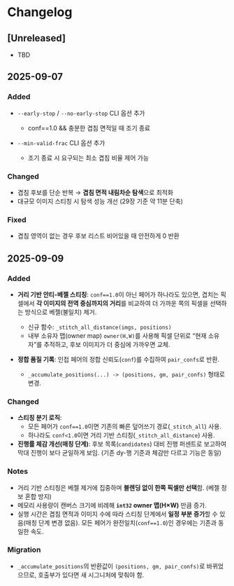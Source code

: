 # Changelog

## \[Unreleased]

* TBD

## 2025-09-07

### Added

* `--early-stop` / `--no-early-stop` CLI 옵션 추가

  * conf==1.0 && 충분한 겹침 면적일 때 조기 종료
* `--min-valid-frac` CLI 옵션 추가

  * 조기 종료 시 요구되는 최소 겹침 비율 제어 가능

### Changed

* 겹침 후보를 단순 반복 → **겹침 면적 내림차순 탐색**으로 최적화
* 대규모 이미지 스티칭 시 탐색 성능 개선 (29장 기준 약 11분 단축)

### Fixed

* 겹침 영역이 없는 경우 후보 리스트 비어있을 때 안전하게 0 반환

## 2025-09-09

### Added
- **거리 기반 안티-베젤 스티칭**: `conf==1.0`이 아닌 페어가 하나라도 있으면, 겹치는 픽셀에서 **각 이미지의 전역 중심까지의 거리**를 비교하여 더 가까운 쪽의 픽셀을 선택하는 방식으로 베젤(불일치) 제거.
  - 신규 함수: `_stitch_all_distance(imgs, positions)`
  - 내부 소유자 맵(owner map) `owner(H,W)`를 사용해 픽셀 단위로 “현재 소유자”를 추적하고, 후보 이미지가 더 중심에 가까우면 교체.

- **정합 품질 기록**: 인접 페어의 정합 신뢰도(`conf`)를 수집하여 `pair_confs`로 반환.  
  - `_accumulate_positions(...) -> (positions, gm, pair_confs)` 형태로 변경.

### Changed
- **스티칭 분기 로직**:
  - 모든 페어가 `conf==1.0`이면 기존의 빠른 덮어쓰기 경로(`_stitch_all`) 사용.
  - 하나라도 `conf<1.0`이면 거리 기반 스티칭(`_stitch_all_distance`) 사용.
- **진행률 체감 개선(매칭 단계)**: 후보 목록(`candidates`) 대비 진행 퍼센트로 보고하여 막대 진행이 보다 균일하게 보임. (기존 dy-행 기준과 체감만 다르고 기능은 동일)

### Notes
- 거리 기반 스티칭은 베젤 제거에 집중하며 **블렌딩 없이 한쪽 픽셀만 선택**함. (베젤 정보 혼합 방지)
- 메모리 사용량이 캔버스 크기에 비례해 **`int32` owner 맵(H×W)** 만큼 증가.
- 실행 시간은 겹침 면적과 이미지 수에 따라 스티칭 단계에서 **일정 부분 증가**할 수 있음(매칭 단계 변경 없음). 모든 페어가 완전일치(`conf==1.0`)인 경우에는 기존과 동일한 속도.

### Migration
- `_accumulate_positions`의 반환값이 `(positions, gm, pair_confs)`로 바뀌었으므로, 호출부가 있다면 새 시그니처에 맞춰야 함.

